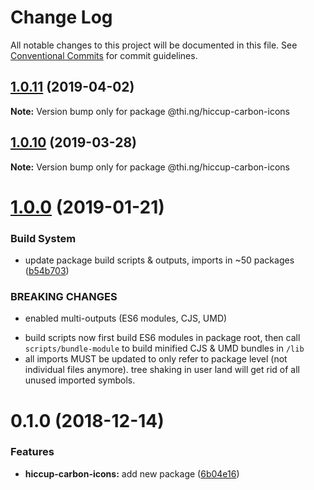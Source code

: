 # Change Log

All notable changes to this project will be documented in this file.
See [Conventional Commits](https://conventionalcommits.org) for commit guidelines.

## [1.0.11](https://github.com/thi-ng/umbrella/compare/@thi.ng/hiccup-carbon-icons@1.0.10...@thi.ng/hiccup-carbon-icons@1.0.11) (2019-04-02)

**Note:** Version bump only for package @thi.ng/hiccup-carbon-icons





## [1.0.10](https://github.com/thi-ng/umbrella/compare/@thi.ng/hiccup-carbon-icons@1.0.9...@thi.ng/hiccup-carbon-icons@1.0.10) (2019-03-28)

**Note:** Version bump only for package @thi.ng/hiccup-carbon-icons







# [1.0.0](https://github.com/thi-ng/umbrella/compare/@thi.ng/hiccup-carbon-icons@0.1.2...@thi.ng/hiccup-carbon-icons@1.0.0) (2019-01-21)


### Build System

* update package build scripts & outputs, imports in ~50 packages ([b54b703](https://github.com/thi-ng/umbrella/commit/b54b703))


### BREAKING CHANGES

* enabled multi-outputs (ES6 modules, CJS, UMD)

- build scripts now first build ES6 modules in package root, then call
  `scripts/bundle-module` to build minified CJS & UMD bundles in `/lib`
- all imports MUST be updated to only refer to package level
  (not individual files anymore). tree shaking in user land will get rid of
  all unused imported symbols.


# 0.1.0 (2018-12-14)


### Features

* **hiccup-carbon-icons:** add new package ([6b04e16](https://github.com/thi-ng/umbrella/commit/6b04e16))
